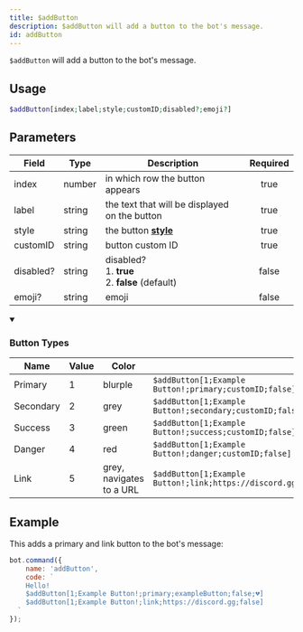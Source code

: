```yaml
---
title: $addButton
description: $addButton will add a button to the bot's message.
id: addButton
---
```


`$addButton` will add a button to the bot's message.

## Usage

```php
$addButton[index;label;style;customID;disabled?;emoji?]
```

## Parameters

| Field     | Type   | Description                                                | Required |
|-----------|--------|------------------------------------------------------------|:--------:|
| index     | number | in which row the button appears                            |   true   |
| label     | string | the text that will be displayed on the button              |   true   |
| style     | string | the button **[style][dp]**                                 |   true   |
| customID  | string | button custom ID                                           |   true   |
| disabled? | string | disabled? <br /> 1. **true** <br /> 2. **false** (default) |  false   |
| emoji?    | string | emoji                                                      |  false   |

<details open>
  <summary><h3> Button Types </h3></summary>

| Name      | Value | Color                    |                                                               |
|-----------|-------|--------------------------|---------------------------------------------------------------|
| Primary   | 1     | blurple                  | `$addButton[1;Example Button!;primary;customID;false]`        |
| Secondary | 2     | grey                     | `$addButton[1;Example Button!;secondary;customID;false]`      |
| Success   | 3     | green                    | `$addButton[1;Example Button!;success;customID;false]`        |
| Danger    | 4     | red                      | `$addButton[1;Example Button!;danger;customID;false]`         |
| Link      | 5     | grey, navigates to a URL | `$addButton[1;Example Button!;link;https://discord.gg;false]` |

</details>

## Example

This adds a primary and link button to the bot's message:

```javascript
bot.command({
    name: 'addButton',
    code: `
    Hello!
    $addButton[1;Example Button!;primary;exampleButton;false;💔]
    $addButton[1;Example Button!;link;https://discord.gg;false]
  `
});
```

[dp]: https://discord.com/developers/docs/interactions/message-components#button-object-button-styles

